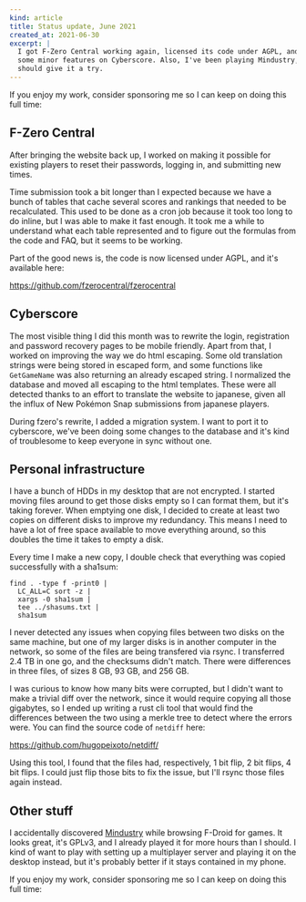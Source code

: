 ```yaml
---
kind: article
title: Status update, June 2021
created_at: 2021-06-30
excerpt: |
  I got F-Zero Central working again, licensed its code under AGPL, and did
  some minor features on Cyberscore. Also, I've been playing Mindustry, you
  should give it a try.
---
```


<aside markdown="1">
  If you enjoy my work, consider sponsoring me so I can keep on doing this full
  time: <https://github.com/sponsors/hugopeixoto>
</aside>


## F-Zero Central

After bringing the website back up, I worked on making it possible for existing
players to reset their passwords, logging in, and submitting new times.

Time submission took a bit longer than I expected because we have a bunch of
tables that cache several scores and rankings that needed to be recalculated.
This used to be done as a cron job because it took too long to do inline, but I
was able to make it fast enough. It took me a while to understand what each
table represented and to figure out the formulas from the code and FAQ, but it
seems to be working.

Part of the good news is, the code is now licensed under AGPL, and it's
available here:

<https://github.com/fzerocentral/fzerocentral>


## Cyberscore

The most visible thing I did this month was to rewrite the login, registration
and password recovery pages to be mobile friendly. Apart from that, I worked on
improving the way we do html escaping. Some old translation strings were being
stored in escaped form, and some functions like `GetGameName` was also
returning an already escaped string. I normalized the database and moved all
escaping to the html templates. These were all detected thanks to an effort to
translate the website to japanese, given all the influx of New Pokémon Snap
submissions from japanese players.

During fzero's rewrite, I added a migration system. I want to port it to
cyberscore, we've been doing some changes to the database and it's kind of
troublesome to keep everyone in sync without one.


## Personal infrastructure

I have a bunch of HDDs in my desktop that are not encrypted. I started moving
files around to get those disks empty so I can format them, but it's taking
forever. When emptying one disk, I decided to create at least two copies on
different disks to improve my redundancy. This means I need to have a lot of
free space available to move everything around, so this doubles the time it
takes to empty a disk.

Every time I make a new copy, I double check that everything was copied
successfully with a sha1sum:

~~~~
find . -type f -print0 |
  LC_ALL=C sort -z |
  xargs -0 sha1sum |
  tee ../shasums.txt |
  sha1sum
~~~~

I never detected any issues when copying files between two disks on the same
machine, but one of my larger disks is in another computer in the network, so
some of the files are being transfered via rsync. I transferred 2.4 TB in one go,
and the checksums didn't match. There were differences in three files, of sizes
8 GB, 93 GB, and 256 GB.

I was curious to know how many bits were corrupted, but I didn't want to make a
trivial diff over the network, since it would require copying all those
gigabytes, so I ended up writing a rust cli tool that would find the
differences between the two using a merkle tree to detect where the errors
were. You can find the source code of `netdiff` here:

<https://github.com/hugopeixoto/netdiff/>

Using this tool, I found that the files had, respectively, 1 bit flip, 2 bit
flips, 4 bit flips. I could just flip those bits to fix the issue, but I'll
rsync those files again instead.


## Other stuff

I accidentally discovered [Mindustry](https://mindustrygame.github.io/) while
browsing F-Droid for games. It looks great, it's GPLv3, and I already played it
for more hours than I should. I kind of want to play with setting up a
multiplayer server and playing it on the desktop instead, but it's probably
better if it stays contained in my phone.


<aside markdown="1">
  If you enjoy my work, consider sponsoring me so I can keep on doing this full
  time: <https://github.com/sponsors/hugopeixoto>
</aside>

